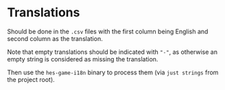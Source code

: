 # Translations

Should be done in the `.csv` files with the first column being English and second column as the translation.

Note that empty translations should be indicated with `"-"`, as otherwise an empty string is considered as missing the translation.

Then use the `hes-game-i18n` binary to process them (via `just strings` from the project root).
